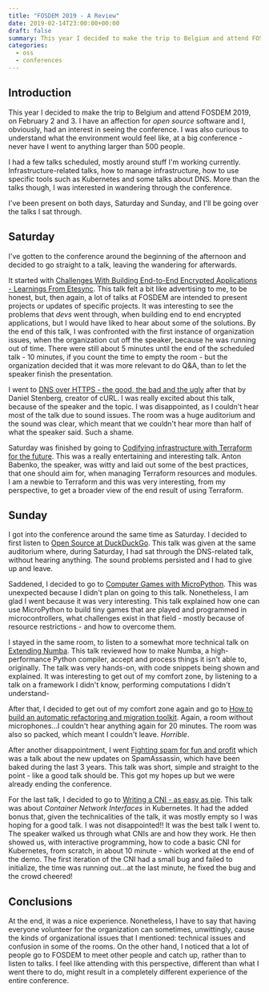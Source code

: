 ```yaml
---
title: "FOSDEM 2019 - A Review"
date: 2019-02-14T23:00:00+00:00
draft: false
summary: This year I decided to make the trip to Belgium and attend FOSDEM 2019, on February 2 and 3. I have an affection for _open source_ software and I, obviously, had an interest in seeing the conference. I was also curious to understand what the environment would feel like, at a big conference - never have I went to anything larger than 500 people.
categories:
  - oss
  - conferences
---
```


## Introduction

This year I decided to make the trip to Belgium and attend FOSDEM 2019, on February 2 and 3. I have an affection for _open source_ software and I, obviously, had an interest in seeing the conference. I was also curious to understand what the environment would feel like, at a big conference - never have I went to anything larger than 500 people.

I had a few talks scheduled, mostly around stuff I'm working currently. Infrastructure-related talks, how to manage infrastructure, how to use specific tools such as Kubernetes and some talks about DNS. More than the talks though, I was interested in wandering through the conference.

I've been present on both days, Saturday and Sunday, and I'll be going over the talks I sat through.

## Saturday

I've gotten to the conference around the beginning of the afternoon and decided to go straight to a talk, leaving the wandering for afterwards.

It started with [Challenges With Building End-to-End Encrypted Applications - Learnings From Etesync](https://fosdem.org/2019/schedule/event/challenges_with_building_end_to_end_encrypted_applications_learnings_from_etesync/). This talk felt a bit like advertising to me, to be honest, but, then again, a lot of talks at FOSDEM are intended to present projects or updates of specific projects. It was interesting to see the problems that _devs_ went through, when building end to end encrypted applications, but I would have liked to hear about some of the solutions. By the end of this talk, I was confronted with the first instance of organization issues, when the organization cut off the speaker, because he was running out of time. There were still about 5 minutes until the end of the scheduled talk - 10 minutes, if you count the time to empty the room - but the organization decided that it was more relevant to do Q&A, than to let the speaker finish the presentation.

I went to [DNS over HTTPS - the good, the bad and the ugly](https://fosdem.org/2019/schedule/event/dns_over_http/) after that by Daniel Stenberg, creator of cURL. I was really excited about this talk, because of the speaker and the topic. I was disappointed, as I couldn't hear most of the talk due to sound issues. The room was a huge auditorium and the sound was clear, which meant that we couldn't hear more than half of what the speaker said. Such a shame.

Saturday was finished by going to [Codifying infrastructure with Terraform for the future](https://fosdem.org/2019/schedule/event/terraform_best_practices/). This was a really entertaining and interesting talk. Anton Babenko, the speaker, was witty and laid out some of the best practices, that one should aim for, when managing Terraform resources and modules. I am a newbie to Terraform and this was very interesting, from my perspective, to get a broader view of the end result of using Terraform.

## Sunday

I got into the conference around the same time as Saturday. I decided to first listen to [Open Source at DuckDuckGo](https://fosdem.org/2019/schedule/event/duckduckgo_open_source/). This talk was given at the same auditorium where, during Saturday, I had sat through the DNS-related talk, without hearing anything. The sound problems persisted and I had to give up and leave.

Saddened, I decided to go to [Computer Games with MicroPython](https://fosdem.org/2019/schedule/event/python_games_with_micropython/). This was unexpected because I didn't plan on going to this talk. Nonetheless, I am glad I went because it was very interesting. This talk explained how one can use MicroPython to build tiny games that are played and programmed in microcontrollers, what challenges exist in that field - mostly because of resource restrictions - and how to overcome them.

I stayed in the same room, to listen to a somewhat more technical talk on [Extending Numba](https://fosdem.org/2019/schedule/event/python_extending_numba/). This talk reviewed how to make Numba, a high-performance Python compiler, accept and process things it isn't able to, originally. The talk was very hands-on, with code snippets being shown and explained. It was interesting to get out of my comfort zone, by listening to a talk on a framework I didn't know, performing computations I didn't understand-

After that, I decided to get out of my comfort zone again and go to [How to build an automatic refactoring and migration toolkit](https://fosdem.org/2019/schedule/event/ml_on_code_automatic_refactoring/). Again, a room without microphones...I couldn't hear anything again for 20 minutes. The room was also so packed, which meant I couldn't leave. _Horrible_.

After another disappointment, I went [Fighting spam for fun and profit](https://fosdem.org/2019/schedule/event/spamassassin/) which was a talk about the new updates on SpamAssassin, which have been baked during the last 3 years. This talk was short, simple and straight to the point - like a good talk should be. This got my hopes up but we were already ending the conference.

For the last talk, I decided to go to [Writing a CNI - as easy as pie](https://fosdem.org/2019/schedule/event/containers_k8s_cni/). This talk was about _Container Network Interfaces_ in Kubernetes. It had the added bonus that, given the technicalities of the talk, it was mostly empty so I was hoping for a good talk. I was not disappointed!! It was the best talk I went to. The speaker walked us through what CNIs are and how they work. He then showed us, with interactive programming, how to code a basic CNI for Kubernetes, from scratch, in about 10 minute - which worked at the end of the demo. The first iteration of the CNI had a small bug and failed to initialize, the time was running out...at the last minute, he fixed the bug and the crowd cheered!

## Conclusions

At the end, it was a nice experience. Nonetheless, I have to say that having everyone volunteer for the organization can sometimes, unwittingly, cause the kinds of organizational issues that I mentioned: technical issues and confusion in some of the rooms. On the other hand, I noticed that a lot of people go to FOSDEM to meet other people and catch up, rather than to listen to talks. I feel like attending with this perspective, different than what I went there to do, might result in a completely different experience of the entire conference.
